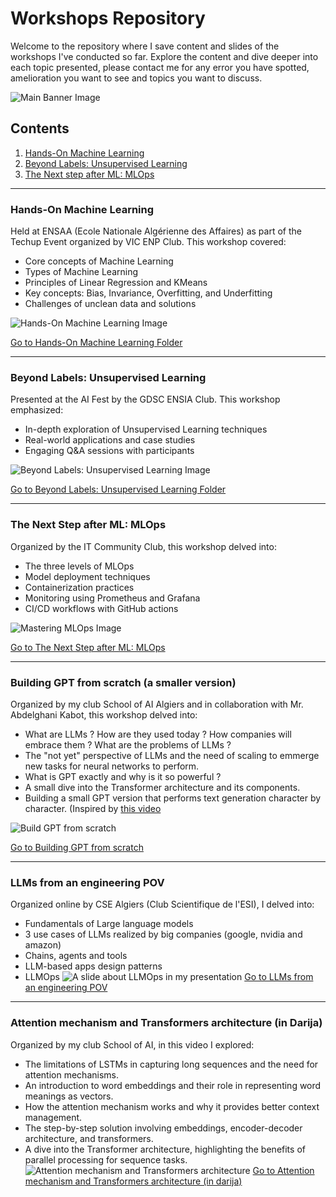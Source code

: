 
# Workshops Repository

Welcome to the repository where I save content and slides of the workshops I've conducted so far. Explore the content and dive deeper into each topic presented, please contact me for any error you have spotted, amelioration you want to see and topics you want to discuss.

![Main Banner Image](images/banner.jpeg)

## Contents
1. [Hands-On Machine Learning](#hands-on-machine-learning)
2. [Beyond Labels: Unsupervised Learning](#beyond-labels-unsupervised-learning)
3. [The Next step after ML: MLOps](#the-next-step-after-ml-mlops)

---

### Hands-On Machine Learning

Held at ENSAA (Ecole Nationale Algérienne des Affaires) as part of the Techup Event organized by VIC ENP Club. This workshop covered:
- Core concepts of Machine Learning
- Types of Machine Learning
- Principles of Linear Regression and KMeans
- Key concepts: Bias, Invariance, Overfitting, and Underfitting
- Challenges of unclean data and solutions

![Hands-On Machine Learning Image](images/ml_workshop.jpeg)

[Go to Hands-On Machine Learning Folder](./Introduction%20to%20Machine%20Learning%20Workshop)

---

### Beyond Labels: Unsupervised Learning

Presented at the AI Fest by the GDSC ENSIA Club. This workshop emphasized:
- In-depth exploration of Unsupervised Learning techniques
- Real-world applications and case studies
- Engaging Q&A sessions with participants

![Beyond Labels: Unsupervised Learning Image](images/unsupervised_workshop.jpeg)

[Go to Beyond Labels: Unsupervised Learning Folder](./Unsupervised%20Learning%20Workshop)

---

### The Next Step after ML: MLOps

Organized by the IT Community Club, this workshop delved into:
- The three levels of MLOps
- Model deployment techniques
- Containerization practices
- Monitoring using Prometheus and Grafana
- CI/CD workflows with GitHub actions

![Mastering MLOps Image](images/mlops.jpeg)

[Go to The Next Step after ML: MLOps](./MLOps%20Workshop)

---

### Building GPT from scratch (a smaller version)

Organized by my club School of AI Algiers and in collaboration with Mr. Abdelghani Kabot, this workshop delved into:
- What are LLMs ? How are they used today ? How companies will embrace them ? What are the problems of LLMs ?
- The "not yet" perspective of LLMs and the need of scaling to emmerge new tasks for neural networks to perform.
- What is GPT exactly and why is it so powerful ?
- A small dive into the Transformer architecture and its components.
- Building a small GPT version that performs text generation character by character. (Inspired by [this video](https://youtu.be/kCc8FmEb1nY?si=psXPE9kV3f-VyffC)

![Build GPT from scratch](images/build-gpt.jpeg)

[Go to Building GPT from scratch](./Build-gpt-from-scratch)

---

### LLMs from an engineering POV

Organized online by CSE Algiers (Club Scientifique de l'ESI), I delved into:
- Fundamentals of Large language models
- 3 use cases of LLMs realized by big companies (google, nvidia and amazon)
- Chains, agents and tools
- LLM-based apps design patterns
- LLMOps
![A slide about LLMOps in my presentation](images/llm_engineer_pov.png)
[Go to LLMs from an engineering POV](./LLMs-engineer-POV)

---

### Attention mechanism and Transformers architecture (in Darija)

Organized by my club School of AI, in this video I explored:

- The limitations of LSTMs in capturing long sequences and the need for attention mechanisms.
- An introduction to word embeddings and their role in representing word meanings as vectors.
- How the attention mechanism works and why it provides better context management.
- The step-by-step solution involving embeddings, encoder-decoder architecture, and transformers.
- A dive into the Transformer architecture, highlighting the benefits of parallel processing for sequence tasks.
![Attention mechanism and Transformers architecture](images/attention-darija.png)
[Go to Attention mechanism and Transformers architecture (in darija)](./Attention-mechanism-transformers-darija)
